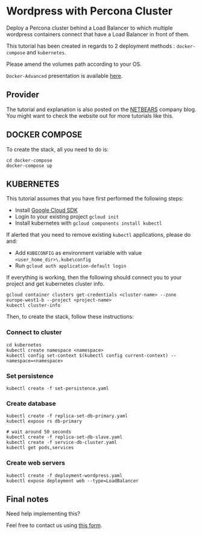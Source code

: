 # Wordpress with Percona Cluster
Deploy a Percona cluster behind a Load Balancer to which multiple wordpress containers connect that have a Load Balancer in front of them.

This tutorial has been created in regards to 2 deployment methods : `docker-compose` and `kubernetes`.

Please amend the volumes path according to your OS.

`Docker-Advanced` presentation is available [here](https://github.com/NETBEARS-IT-Outsourcing/percona-cluster-wordpress_with_HAProxy/raw/master/Docker%20-%20Advanced.pdf).

## Provider
The tutorial and explanation is also posted on the [NETBEARS](https://netbears.com/blog/perconadb-wordpress-kubernetes/) company blog. You might want to check the website out for more tutorials like this.

## DOCKER COMPOSE

To create the stack, all you need to do is:
```
cd docker-compose
docker-compose up
```

## KUBERNETES

This tutorial assumes that you have first  performed the following steps:
- Install [Google Cloud SDK](https://cloud.google.com/sdk/downloads)
- Login to your existing project `gcloud init`
- Install kubernetes with `gcloud components install kubectl`

If alerted that you need to remove existing `kubectl` applications, please do and:
- Add `KUBECONFIG` as environment variable with value `<user_home_dir>\.kube\config`
- Run `gcloud auth application-default login`

If everything is working, then the following should connect you to your project and get kubernetes cluster info.

```
gcloud container clusters get-credentials <cluster-name> --zone europe-west1-b --project <project-name>
kubectl cluster-info
```

Then, to create the stack, follow these instructions:

### Connect to cluster
```
cd kubernetes
kubectl create namespace <namespace>
kubectl config set-context $(kubectl config current-context) --namespace=<namespace>
```

### Set persistence
```
kubectl create -f set-persistence.yaml
```

### Create database
```
kubectl create -f replica-set-db-primary.yaml
kubectl expose rs db-primary

# wait around 50 seconds
kubectl create -f replica-set-db-slave.yaml
kubectl create -f service-db-cluster.yaml
kubectl get pods,services
```

### Create web servers
```
kubectl create -f deployment-wordpress.yaml
kubectl expose deployment web --type=LoadBalancer
```

## Final notes
Need help implementing this?

Feel free to contact us using [this form](https://netbears.com/#contact-form).

